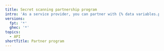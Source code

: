 ```yaml
---
title: Secret scanning partnership program
intro: 'As a service provider, you can partner with {% data variables.product.prodname_dotcom %} to have your secret token formats secured through secret scanning, which searches for accidental commits of your secret format and can be sent to a service provider''s verify endpoint.'
versions:
  fpt: '*'
  ghec: '*'
topics:
  - API
shortTitle: Partner program
---
```

